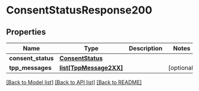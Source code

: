 # ConsentStatusResponse200

## Properties
Name | Type | Description | Notes
------------ | ------------- | ------------- | -------------
**consent_status** | [**ConsentStatus**](ConsentStatus.md) |  | 
**tpp_messages** | [**list[TppMessage2XX]**](TppMessage2XX.md) |  | [optional] 

[[Back to Model list]](../README.md#documentation-for-models) [[Back to API list]](../README.md#documentation-for-api-endpoints) [[Back to README]](../README.md)

